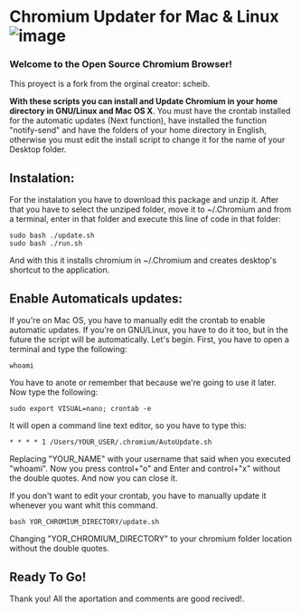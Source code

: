 # Chromium Updater for Mac & Linux            ![image](https://user-images.githubusercontent.com/84420737/118993821-360ec700-b95c-11eb-8d6d-b07f7d79ff53.png)

### Welcome to the Open Source Chromium Browser!

This proyect is a fork from the orginal creator: scheib.

**With these scripts you can install and Update Chromium in your home directory in GNU/Linux and Mac OS X**. You must have the crontab installed for the automatic updates (Next function), have installed the function "notify-send" and have the folders of your home directory in English, otherwise you must edit the install script to change it for the name of your Desktop folder.

## Instalation:

  For the instalation you have to download this package and unzip it. After that you have to select the unziped folder, move it to ~/.Chromium and from a terminal, enter in that folder and execute this line of code in that folder:
```
sudo bash ./update.sh
sudo bash ./run.sh
```
  And with this it installs chromium in ~/.Chromium and creates desktop's shortcut to the application.

## Enable Automaticals updates:
  If you're on Mac OS, you have to manually edit the crontab to enable automatic updates. If you're on GNU/Linux, you have to do it too, but in the future the script will be automatically. Let's begin. First, you have to open a terminal and type the following:
  ```
  whoami
  ```
  You have to anote or remember that because we're going to use it later. Now type the following:
  ```
  sudo export VISUAL=nano; crontab -e
 ```
 It will open a command line text editor, so you have to type this:
 ```
 * * * * 1 /Users/YOUR_USER/.chromium/AutoUpdate.sh
 ```
  Replacing "YOUR_NAME" with your username that said when you executed "whoami". Now you press control+"o" and Enter and control+"x" without the double quotes. And now you can close it.
  
  If you don't want to edit your crontab, you have to manually update it whenever you want whit this command.
  ```
  bash YOR_CHROMIUM_DIRECTORY/update.sh
  ```
  Changing "YOR_CHROMIUM_DIRECTORY" to your chromium folder location without the double quotes. 
  
## Ready To Go!

Thank you! All the aportation and comments are good recived!.
